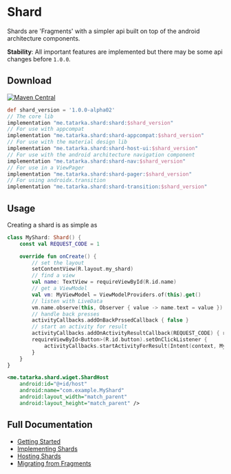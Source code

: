 # Shard

Shards are 'Fragments' with a simpler api built on top of the android architecture components. 

**Stability**: All important features are implemented but there may be some api changes before `1.0.0`.

## Download
[![Maven Central](https://maven-badges.herokuapp.com/maven-central/me.tatarka.shard/shard/badge.svg?style=flat)](https://maven-badges.herokuapp.com/maven-central/me.tatarka.shard/shard)

```groovy
def shard_version = '1.0.0-alpha02'
// The core lib
implementation "me.tatarka.shard:shard:$shard_version"
// For use with appcompat
implementation "me.tatarka.shard:shard-appcompat:$shard_version"
// For use with the material design lib 
implementation "me.tatarka.shard:shard-host-ui:$shard_version"
// For use with the android architecture navigation component
implementation "me.tatarka.shard:shard-nav:$shard_version"
// For use in a ViewPager
implementation "me.tatarka.shard:shard-pager:$shard_version"
// For using androidx.transition
implementation "me.tatarka.shard:shard-transition:$shard_version"
```

## Usage

Creating a shard is as simple as
```kotlin
class MyShard: Shard() {
    const val REQUEST_CODE = 1

    override fun onCreate() {
        // set the layout
        setContentView(R.layout.my_shard)
        // find a view
        val name: TextView = requireViewById(R.id.name)
        // get a ViewModel
        val vm: MyViewModel = ViewModelProviders.of(this).get()
        // listen with LiveData
        vm.name.observe(this, Observer { value -> name.text = value })
        // handle back presses
        activityCallbacks.addOnBackPrssedCallback { false }
        // start an activity for result
        activityCallbacks.addOnActivityResultCallback(REQUEST_CODE) { resultCode, data -> }
        requireViewById<Button>(R.id.button).setOnClickListener {
            activityCallbacks.startActivityForResult(Intent(context, MyActivity::class.java), REQUEST_CODE)
        }
    }
}
```

```xml
<me.tatarka.shard.wiget.ShardHost
    android:id="@+id/host"
    android:name="com.example.MyShard"
    android:layout_width="match_parent"
    android:layout_height="match_parent" />
```

## Full Documentation

- [Getting Started](/docs/getting-started.md)
- [Implementing Shards](/docs/implementing-shards.md)
- [Hosting Shards](/docs/hosting-shards.md)
- [Migrating from Fragments](/docs/migrating-from-fragments.md)
